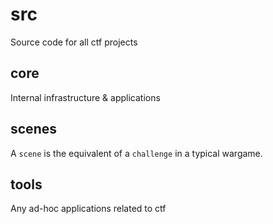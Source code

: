 # src

Source code for all ctf projects

## core

Internal infrastructure & applications

## scenes

A `scene` is the equivalent of a `challenge` in a typical wargame.

## tools

Any ad-hoc applications related to ctf

